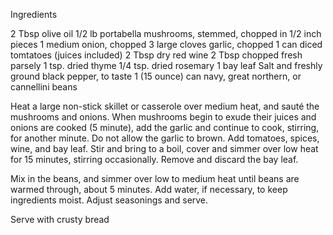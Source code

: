 Ingredients

 2 Tbsp olive oil
 1/2 lb portabella mushrooms, stemmed, chopped in 1/2 inch pieces
 1 medium onion, chopped
 3 large cloves garlic, chopped
 1 can diced tomtatoes (juices included)
 2 Tbsp dry red wine
 2 Tbsp chopped fresh parsely
 1 tsp. dried thyme
 1/4 tsp. dried rosemary
 1 bay leaf
 Salt and freshly ground black pepper, to taste
 1 (15 ounce) can navy, great northern, or cannellini beans

Heat a large non-stick skillet or casserole over medium heat, and sauté the
mushrooms and onions. When mushrooms begin to exude their juices and onions are
cooked (5 minute), add the garlic and continue to cook, stirring, for another
minute. Do not allow the garlic to brown. Add tomatoes, spices, wine, and bay
leaf.  Stir and bring to a boil, cover and simmer over low heat for 15 minutes,
stirring occasionally. Remove and discard the bay leaf.

Mix in the beans, and simmer over low to medium heat until beans are warmed
through, about 5 minutes. Add water, if necessary, to keep ingredients moist.
Adjust seasonings and serve.

Serve with crusty bread
